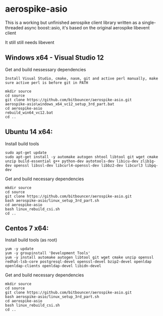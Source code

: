 # aerospike-asio

This is a working but unfinished aerospike client library written as a single-threaded async boost::asio, it's based on the original aerospike libevent client

It still still needs libevent

## Windows x64 - Visual Studio 12

Get and build nessessary dependencies
```
Install Visual Studio, cmake, nasm, git and active perl manually, make sure active perl is before git in PATH

mkdir source
cd source
git clone https://github.com/bitbouncer/aerospike-asio.git
aerospike-asio\windows_x64_vc12_setup_3rd_part.bat
cd aerospike-asio
rebuild_win64_vc12.bat
cd ..
```

## Ubuntu 14 x64:

Install build tools
```
sudo apt-get update
sudo apt-get install -y automake autogen shtool libtool git wget cmake unzip build-essential g++ python-dev autotools-dev libicu-dev zlib1g-dev openssl libssl-dev libcurl4-openssl-dev libbz2-dev libcurl3 libpq-dev

```

Get and build necessary dependencies
```
mkdir source
cd source
git clone https://github.com/bitbouncer/aerospike-asio.git
bash aerospike-asio/linux_setup_3rd_part.sh
cd aerospike-asio
bash linux_rebuild_csi.sh
cd ..
```

## Centos 7 x64:

Install build tools (as root)
```
yum -y update
yum -y groupinstall 'Development Tools'
yum -y install automake autogen libtool git wget cmake unzip openssl redhat-lsb-core postgresql-devel openssl-devel bzip2-devel openldap  openldap-clients openldap-devel libidn-devel
```

Get and build necessary dependencies
```
mkdir source
cd source
git clone https://github.com/bitbouncer/aerospike-asio.git
bash aerospike-asio/linux_setup_3rd_part.sh
cd aerospike-asio
bash linux_rebuild_csi.sh
cd ..
```



